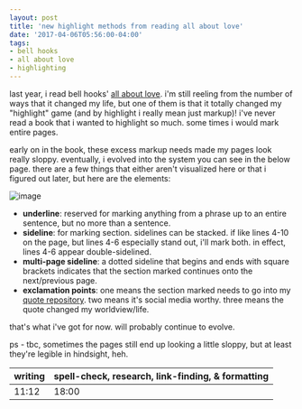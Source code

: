```yaml
---
layout: post
title: 'new highlight methods from reading all about love'
date: '2017-04-06T05:56:00-04:00'
tags:
- bell hooks
- all about love
- highlighting
--- 
```


last year, i read bell hooks' [all about love](https://www.goodreads.com/book/show/17607.All_About_Love). i'm still reeling from the number of ways that it changed my life, but one of them is that it totally changed my "highlight" game (and by highlight i really mean just markup)! i've never read a book that i wanted to highlight so much. some times i would mark entire pages. 

early on in the book, these excess markup needs made my pages look really sloppy. eventually, i evolved into the system you can see in the below page. there are a few things that either aren't visualized here or that i figured out later, but here are the elements: 

![image](https://c1.staticflickr.com/4/3938/33058360313_bb6668e4b2_k.jpg)

* **underline**: reserved for marking anything from a phrase up to an entire sentence, but no more than a sentence.
* **sideline**: for marking section. sidelines can be stacked. if like lines 4-10 on the page, but lines 4-6 especially stand out, i'll mark both. in effect, lines 4-6 appear double-sidelined. 
* **multi-page sideline**: a dotted sideline that begins and ends with square brackets indicates that the section marked continues onto the next/previous page. 
* **exclamation points**: one means the section marked needs to go into my [quote repository](http://lqb2quotes.tumblr.com/). two means it's social media worthy. three means the quote changed my worldview/life. 

that's what i've got for now. will probably continue to evolve. 

ps - tbc, sometimes the pages still end up looking a little sloppy, but at least they're legible in hindsight, heh. 

<table>
	<thead>
		<tr>
			<th>writing</th>
			<th>spell-check, research, link-finding, & formatting</th>
		</tr>
	</thead>
	<tbody>
		<tr>
			<td>11:12</td>
			<td>18:00</td>
		</tr>
	</tbody>
</table>